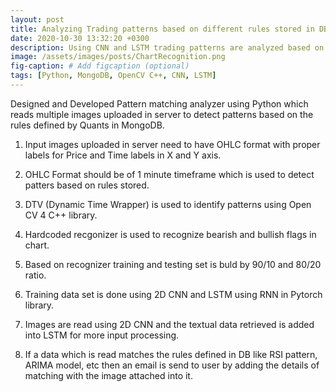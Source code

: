 ```yaml
---
layout: post
title: Analyzing Trading patterns based on different rules stored in DB.
date: 2020-10-30 13:32:20 +0300
description: Using CNN and LSTM trading patterns are analyzed based on different rules.
image: /assets/images/posts/ChartRecognition.png
fig-caption: # Add figcaption (optional)
tags: [Python, MongoDB, OpenCV C++, CNN, LSTM]
---
```


 Designed and Developed Pattern matching analyzer using Python which reads multiple images uploaded in server to detect patterns based on the rules defined by Quants in MongoDB.

 1. Input images uploaded in server need to have OHLC format with proper labels for Price and Time labels in X and Y axis.

 2. OHLC Format should be of 1 minute timeframe which is used to detect patters based on rules stored.

 3. DTV (Dynamic Time Wrapper) is used to identify patterns using Open CV 4 C++ library.

 4. Hardcoded recgonizer is used to recognize bearish and bullish flags in chart.

 5. Based on recognizer training and testing set is buld by 90/10 and 80/20 ratio.

 6. Training data set is done using 2D CNN and LSTM using RNN in Pytorch library.

 7. Images are read using 2D CNN and the textual data retrieved is added into LSTM for more input processing.

 8. If a data which is read matches the rules defined in DB like RSI pattern, ARIMA model, etc then an email is send to user by adding the details of matching with the image attached into it.





